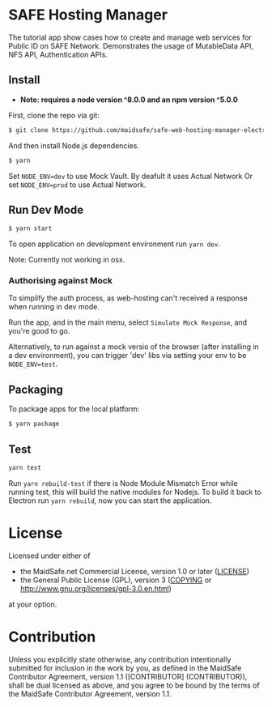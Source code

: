 # SAFE Hosting Manager
The tutorial app show cases how to create and manage web services for Public ID on SAFE Network. Demonstrates the usage of MutableData API, NFS API, Authentication APIs.

## Install

* **Note: requires a node version ^8.0.0 and an npm version ^5.0.0**

First, clone the repo via git:

```bash
$ git clone https://github.com/maidsafe/safe-web-hosting-manager-electron.git && cd safe-web-hosting-manager-electron
```

And then install Node.js dependencies.

```bash
$ yarn
```
Set `NODE_ENV=dev` to use Mock Vault. By deafult it uses Actual Network Or set `NODE_ENV=prod` to use Actual Network.

## Run Dev Mode

```bash
$ yarn start
```

To open application on development environment run `yarn dev`.

Note: Currently not working in osx.

### Authorising against Mock

To simplify the auth process, as web-hosting can't received a response when running in dev mode.

Run the app, and in the main menu, select `Simulate Mock Response`, and you're good to go.

Alternatively, to run against a mock versio of the browser (after installing in a dev environment), you can trigger 'dev' libs via setting your env to be `NODE_ENV=test`.

## Packaging

To package apps for the local platform:

```bash
$ yarn package
```

## Test

```bash
yarn test
```

Run `yarn rebuild-test` if there is Node Module Mismatch Error while running test, this will build the native modules for Nodejs. To build it back to Electron run `yarn rebuild`, now you can start the application.

# License

Licensed under either of

* the MaidSafe.net Commercial License, version 1.0 or later ([LICENSE](LICENSE))
* the General Public License (GPL), version 3 ([COPYING](COPYING) or http://www.gnu.org/licenses/gpl-3.0.en.html)

at your option.

# Contribution

Unless you explicitly state otherwise, any contribution intentionally submitted for inclusion in the
work by you, as defined in the MaidSafe Contributor Agreement, version 1.1 ([CONTRIBUTOR]
(CONTRIBUTOR)), shall be dual licensed as above, and you agree to be bound by the terms of the
MaidSafe Contributor Agreement, version 1.1.

